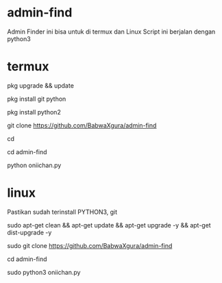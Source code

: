 # admin-find

Admin Finder ini bisa untuk di termux dan Linux
Script ini berjalan dengan python3

# termux

pkg upgrade && update

pkg install git python

pkg install python2

git clone https://github.com/BabwaXgura/admin-find

cd

cd admin-find

python oniichan.py

# linux
Pastikan sudah terinstall PYTHON3, git

sudo apt-get clean && apt-get update && apt-get upgrade -y && apt-get dist-upgrade -y

sudo git clone https://github.com/BabwaXgura/admin-find

cd admin-find

sudo python3 oniichan.py

